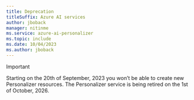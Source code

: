 ```yaml
---
title: Deprecation
titleSuffix: Azure AI services
author: jboback
manager: nitinme
ms.service: azure-ai-personalizer
ms.topic: include
ms.date: 10/04/2023
ms.author: jboback
---
```


> [!IMPORTANT]
> Starting on the 20th of September, 2023 you won’t be able to create new Personalizer resources. The Personalizer service is being retired on the 1st of October, 2026.